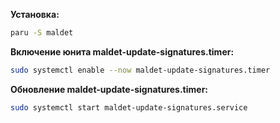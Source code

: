 **Установка:**
```bash
paru -S maldet
```
**Включение юнита maldet-update-signatures.timer:**
```bash
sudo systemctl enable --now maldet-update-signatures.timer
```
**Обновление maldet-update-signatures.timer:**
```bash
sudo systemctl start maldet-update-signatures.service
```